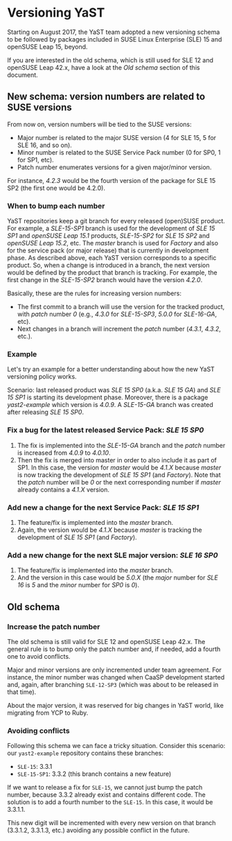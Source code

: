 # Versioning YaST

Starting on August 2017, the YaST team adopted a new versioning schema to be
followed by packages included in SUSE Linux Enterprise (SLE) 15 and openSUSE
Leap 15, beyond.

If you are interested in the old schema, which is still used for SLE 12 and
openSUSE Leap 42.x, have a look at the *Old schema* section of this document.

## New schema: version numbers are related to SUSE versions

From now on, version numbers will be tied to the SUSE versions:

* Major number is related to the major SUSE version (4 for SLE 15, 5 for
  SLE 16, and so on).
* Minor number is related to the SUSE Service Pack number (0 for SP0, 1 for SP1, etc).
* Patch number enumerates versions for a given major/minor version.

For instance, *4.2.3* would be the fourth version of the package for SLE 15 SP2
(the first one would be 4.2.0).

### When to bump each number

YaST repositories keep a git branch for every released (open)SUSE product. For example, a
*SLE-15-SP1* branch is used for the development of *SLE 15 SP1* and *openSUSE Leap 15.1* products,
*SLE-15-SP2* for *SLE 15 SP2* and *openSUSE Leap 15.2*, etc. The *master* branch is used for
*Factory* and also for the service pack (or major release) that is currently in development phase.
As described above, each YaST version corresponds to a specific product. So, when a change is
introduced in a branch, the next version would be defined by the product that branch is tracking.
For example, the first change in the *SLE-15-SP2* branch would have the version *4.2.0*.

Basically, these are the rules for increasing version numbers:

* The first commit to a branch will use the version for the tracked product, with *patch* number *0*
  (e.g., *4.3.0* for *SLE-15-SP3*, *5.0.0* for *SLE-16-GA*, etc).
* Next changes in a branch will increment the *patch* number (*4.3.1*, *4.3.2*, etc.).

### Example

Let's try an example for a better understanding about how the new YaST versioning policy works.

Scenario: last released product was *SLE 15 SP0* (a.k.a. *SLE 15 GA*) and *SLE 15 SP1* is starting
its development phase. Moreover, there is a package *yast2-example* which version is *4.0.9*.
A *SLE-15-GA* branch was created after releasing *SLE 15 SP0*.

### Fix a bug for the latest released Service Pack: *SLE 15 SP0*

1. The fix is implemented into the *SLE-15-GA* branch and the *patch* number is increased from
   *4.0.9* to *4.0.10*.
2. Then the fix is merged into master in order to also include it as part of SP1. In this case, the
   version for *master* would be *4.1.X* because *master* is now tracking the development of
   *SLE 15 SP1* (and *Factory*). Note that the *patch* number will be *0* or the next corresponding
   number if *master* already contains a *4.1.X* version.

### Add new a change for the next Service Pack: *SLE 15 SP1*

1. The feature/fix is implemented into the *master* branch.
2. Again, the version would be *4.1.X* because *master* is tracking the development of *SLE 15 SP1*
   (and *Factory*).

### Add a new change for the next SLE major version: *SLE 16 SP0*

1. The feature/fix is implemented into the *master* branch.
2. And the version in this case would be *5.0.X* (the *major* number for *SLE 16* is *5* and the
  *minor* number for *SP0* is *0*).


## Old schema

### Increase the patch number

The old schema is still valid for SLE 12 and openSUSE Leap 42.x. The general
rule is to bump only the patch number and, if needed, add a fourth one to avoid
conflicts.

Major and minor versions are only incremented under team agreement. For
instance, the minor number was changed when CaaSP development started and,
again, after branching `SLE-12-SP3` (which was about to be released in that
time).

About the major version, it was reserved for big changes in YaST world, like
migrating from YCP to Ruby.

### Avoiding conflicts

Following this schema we can face a tricky situation. Consider this scenario:
our `yast2-example` repository contains these branches:

* `SLE-15`: 3.3.1
* `SLE-15-SP1`: 3.3.2 (this branch contains a new feature)

If we want to release a fix for `SLE-15`, we cannot just bump the patch number,
because 3.3.2 already exist and contains different code. The solution is to add
a fourth number to the `SLE-15`. In this case, it would be 3.3.1.1.

This new digit will be incremented with every new version on that branch
(3.3.1.2, 3.3.1.3, etc.) avoiding any possible conflict in the future.
